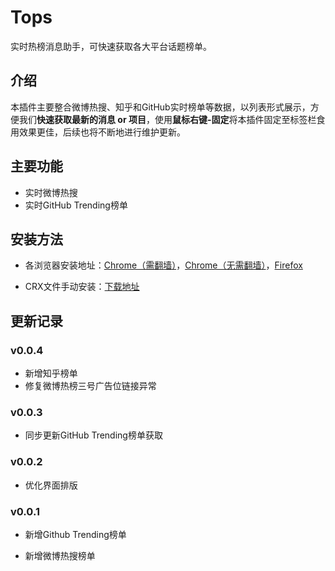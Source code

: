# Tops
实时热榜消息助手，可快速获取各大平台话题榜单。

## 介绍
本插件主要整合微博热搜、知乎和GitHub实时榜单等数据，以列表形式展示，方便我们**快速获取最新的消息 or 项目**，使用**鼠标右键-固定**将本插件固定至标签栏食用效果更佳，后续也将不断地进行维护更新。

## 主要功能
- 实时微博热搜
- 实时GitHub Trending榜单

## 安装方法
- 各浏览器安装地址：[Chrome（需翻墙）](https://chrome.google.com/webstore/detail/tops/ckmidipmomnedfjdfagajmdefdjgdikj?hl=zh-TW)，[Chrome（无需翻墙）](https://www.gugeapps.net/webstore/detail/list/ckmidipmomnedfjdfagajmdefdjgdikj)，[Firefox](https://addons.mozilla.org/en-US/firefox/addon/tops/?utm_source=addons.mozilla.org&utm_medium=referral&utm_content=search)

- CRX文件手动安装：[下载地址](https://github.com/zchengb/tops/releases)

## 更新记录

### v0.0.4

- 新增知乎榜单
- 修复微博热榜三号广告位链接异常

### v0.0.3

- 同步更新GitHub Trending榜单获取

### v0.0.2

- 优化界面排版

### v0.0.1

- 新增Github Trending榜单

- 新增微博热搜榜单
